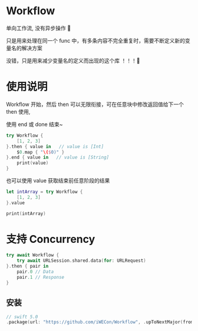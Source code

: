 # Workflow

单向工作流, 没有异步操作 🌝

只是用来处理在同一个 func 中，有多条内容不完全重复时，需要不断定义新的变量名的解决方案

没错，只是用来减少变量名的定义而出现的这个库 ！！！🧐


# 使用说明

Workflow 开始，然后 then 可以无限衔接，可在任意块中修改返回值给下一个 then 使用,

使用 end 或 done 结束~

```swift
try Workflow {
    [1, 2, 3]
}.then { value in   // value is [Int] 
    $0.map { "\($0)" }
}.end { value in   // value is [String]
    print(value)
}
```

也可以使用 value 获取结束前任意阶段的结果

```swift
let intArray = try Workflow {
    [1, 2, 3]
}.value

print(intArray)
```

# 支持 Concurrency

```swift
try await Workflow {
    try await URLSession.shared.data(for: URLRequest)
}.then { pair in 
    pair.0 // Data
    pair.1 // Response
}
```

## 安装

```swift
// swift 5.0
.package(url: "https://github.com/iWECon/Workflow", .upToNextMajor(from: "1.0.0"))
```
